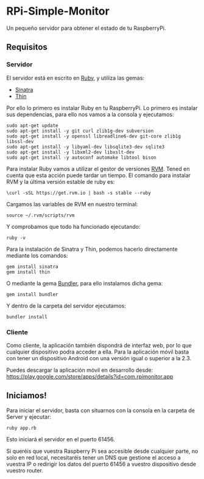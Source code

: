 RPi-Simple-Monitor
==================

Un pequeño servidor para obtener el estado de tu RaspberryPi.

## Requisitos

### Servidor

El servidor está en escrito en [Ruby](www.ruby-lang.org/es "Ruby"), y utiliza las gemas:

-	[Sinatra](www.sinatrarb.com/‎ "Sinatra")
-	[Thin](http://code.macournoyer.com/thin/ "Ruby")

Por ello lo primero es instalar Ruby en tu RaspberryPi. Lo primero es instalar sus dependencias, para ello nos vamos a la consola y ejecutamos:

	sudo apt-get update
	sudo apt-get install -y git curl zlib1g-dev subversion
	sudo apt-get install -y openssl libreadline6-dev git-core zlib1g libssl-dev
	sudo apt-get install -y libyaml-dev libsqlite3-dev sqlite3
	sudo apt-get install -y libxml2-dev libxslt-dev
	sudo apt-get install -y autoconf automake libtool bison

Para instalar Ruby vamos a utilizar el gestor de versiones [RVM](www.rvm.io "RVM"). Tened en cuenta que esta acción puede tardar un tiempo. El comando para instalar RVM y la última versión estable de ruby es:

	\curl -sSL https://get.rvm.io | bash -s stable --ruby

Cargamos las variables de RVM en nuestro terminal:

	source ~/.rvm/scripts/rvm

Y comprobamos que todo ha funcionado ejecutando:

	ruby -v

Para la instalación de Sinatra y Thin, podemos hacerlo directamente mediante los comandos:

	gem install sinatra
	gem install thin

O mediante la gema [Bundler](http://bundler.io/ "Bundler"), para ello instalamos dicha gema:

	gem install bundler

Y dentro de la carpeta del servidor ejecutamos:

	bundler install

### Cliente

Como cliente, la aplicación también dispondrá de interfaz web, por lo que cualquier dispositivo podra acceder a ella. Para la aplicación móvil basta con tener un dispositivo Android con una versión igual o superior a la 2.3.

Puedes descargar la aplicación móvil en desarrollo desde: https://play.google.com/store/apps/details?id=com.rpimonitor.app

## Iniciamos!

Para iniciar el servidor, basta con situarnos con la consola en la carpeta de Server y ejecutar:

	ruby app.rb

Esto iniciará el servidor en el puerto 61456.

Si queréis que vuestra Raspberry Pi sea accesible desde cualquier parte, no solo en red local, necesitaréis tener un DNS que gestione el acceso a vuestra IP o redirigir los datos del puerto 61456 a vuestro dispositivo desde vuestro router.